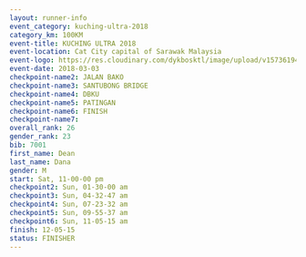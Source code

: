 ```yaml
---
layout: runner-info 
event_category: kuching-ultra-2018 
category_km: 100KM 
event-title: KUCHING ULTRA 2018 
event-location: Cat City capital of Sarawak Malaysia 
event-logo: https://res.cloudinary.com/dykbosktl/image/upload/v1573619473/Logo/kuching-ultra-2018-logo_tlpvm5.png 
event-date: 2018-03-03 
checkpoint-name2: JALAN BAKO 
checkpoint-name3: SANTUBONG BRIDGE 
checkpoint-name4: DBKU 
checkpoint-name5: PATINGAN 
checkpoint-name6: FINISH
checkpoint-name7: 
overall_rank: 26
gender_rank: 23
bib: 7001
first_name: Dean
last_name: Dana
gender: M
start: Sat, 11-00-00 pm
checkpoint2: Sun, 01-30-00 am
checkpoint3: Sun, 04-32-47 am
checkpoint4: Sun, 07-23-32 am
checkpoint5: Sun, 09-55-37 am
checkpoint6: Sun, 11-05-15 am
finish: 12-05-15
status: FINISHER
---
```

